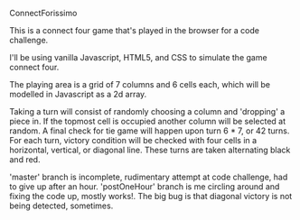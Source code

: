 ConnectForissimo

This is a connect four game that's played in the browser for a code challenge.

I'll be using vanilla Javascript, HTML5, and CSS to simulate the game connect four.

The playing area is a grid of 7 columns and 6 cells each, which will be modelled in Javascript as a 2d array.

Taking a turn will consist of randomly choosing a column and 'dropping' a piece in.  If the topmost cell is occupied
another column will be selected at random.  A final check for tie game will happen upon turn 6 * 7, or 42 turns. For
each turn, victory condition will be checked with four cells in a horizontal, vertical, or diagonal line.  These turns
are taken alternating black and red.

'master' branch is incomplete, rudimentary attempt at code challenge, had to give up after an hour.
'postOneHour' branch is me circling around and fixing the code up, mostly works!.  The big bug is that diagonal
victory is not being detected, sometimes.
